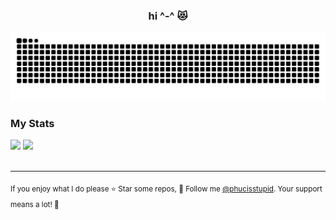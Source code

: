<h3 align="center">hi ^-^ 😻</h3>

<picture>
  <source media="(prefers-color-scheme: dark)" srcset="https://raw.githubusercontent.com/phucisstupid/phucisstupid/output/ctp-macchiato-pink.svg">
  <source media="(prefers-color-scheme: light)" srcset="https://raw.githubusercontent.com/phucisstupid/phucisstupid/output/github-contribution-grid-snake.svg">
  <img alt="GitHub Contribution Grid Snake" src="https://raw.githubusercontent.com/phucisstupid/phucisstupid/output/github-contribution-grid-snake.svg">
</picture>

### My Stats
<div align="left">
  <img src="https://github-readme-stats.vercel.app/api?username=phucisstupid&show_icons=true&theme=catppuccin_mocha" />
  <img src="https://github-readme-stats.vercel.app/api/top-langs?username=phucisstupid&layout=compact&theme=catppuccin_mocha&card_width=495" />
</div>

<br clear="both" />

---

<sub>If you enjoy what I do please ⭐ Star some repos, 👤 Follow me [@phucisstupid](https://github.com/phucisstupid). Your support means a lot! 💙</sub>
